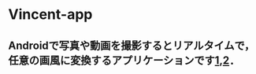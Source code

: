 # Vincent-app

## Androidで写真や動画を撮影するとリアルタイムで，任意の画風に変換するアプリケーションです[1](https://www.youtube.com/watch?v=qXqoXhlq7BE#action=share),[2](<https://www.youtube.com/watch?v=TOCr52yLwSE>)．

